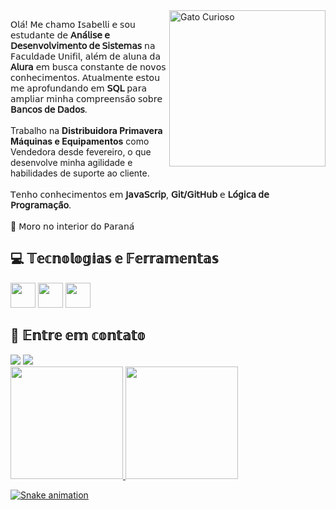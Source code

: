 <img src="https://media3.giphy.com/media/v1.Y2lkPTc5MGI3NjExaHkwdzRpOHE0cWl5c2RxOHd4OXB0czl4bGR2ajJ4c2lvbjgzcHB1ZiZlcD12MV9pbnRlcm5hbF9naWZfYnlfaWQmY3Q9Zw/3oKIPnAiaMCws8nOsE/giphy.gif" alt="Gato Curioso" min-width="400px" max-width="250px" width="250px" align="right">

<p align="left"> 
  𝖮𝗅𝖺́! 𝖬𝖾 𝖼𝗁𝖺𝗆𝗈 𝖨𝗌𝖺𝖻𝖾𝗅𝗅𝗂 𝖾 𝗌𝗈𝗎 𝖾𝗌𝗍𝗎𝖽𝖺𝗇𝗍𝖾 𝖽𝖾 <strong>𝖠𝗇𝖺́𝗅𝗂𝗌𝖾 𝖾 𝖣𝖾𝗌𝖾𝗇𝗏𝗈𝗅𝗏𝗂𝗆𝖾𝗇𝗍𝗈 𝖽𝖾 𝖲𝗂𝗌𝗍𝖾𝗆𝖺𝗌</strong> 𝗇𝖺 𝖥𝖺𝖼𝗎𝗅𝖽𝖺𝖽𝖾 𝖴𝗇𝗂𝖿𝗂𝗅, 𝖺𝗅𝖾́𝗆 𝖽𝖾 𝖺𝗅𝗎𝗇𝖺 𝖽𝖺 <strong>𝖠𝗅𝗎𝗋𝖺</strong> 𝖾𝗆 𝖻𝗎𝗌𝖼𝖺 𝖼𝗈𝗇𝗌𝗍𝖺𝗇𝗍𝖾 𝖽𝖾 𝗇𝗈𝗏𝗈𝗌 𝖼𝗈𝗇𝗁𝖾𝖼𝗂𝗆𝖾𝗇𝗍𝗈𝗌.
  𝖠𝗍𝗎𝖺𝗅𝗆𝖾𝗇𝗍𝖾 𝖾𝗌𝗍𝗈𝗎 𝗆𝖾 𝖺𝗉𝗋𝗈𝖿𝗎𝗇𝖽𝖺𝗇𝖽𝗈 𝖾𝗆 <strong>𝖲𝖰𝖫</strong> 𝗉𝖺𝗋𝖺 𝖺𝗆𝗉𝗅𝗂𝖺𝗋 𝗆𝗂𝗇𝗁𝖺 𝖼𝗈𝗆𝗉𝗋𝖾𝖾𝗇𝗌𝖺̃𝗈 𝗌𝗈𝖻𝗋𝖾 <strong>𝖡𝖺𝗇𝖼𝗈𝗌 𝖽𝖾 𝖣𝖺𝖽𝗈𝗌</strong>.<br><br>
  Trabalho na <strong>Distribuidora Primavera Máquinas e Equipamentos</strong> como Vendedora desde fevereiro, o que desenvolve minha agilidade e habilidades de suporte ao cliente.<br><br>
  𝖳𝖾𝗇𝗁𝗈 𝖼𝗈𝗇𝗁𝖾𝖼𝗂𝗆𝖾𝗇𝗍𝗈𝗌 𝖾𝗆 <strong>𝖩𝖺𝗏𝖺𝖲𝖼𝗋𝗂𝗉</strong>, <strong>𝖦𝗂𝗍/𝖦𝗂𝗍𝖧𝗎𝖻</strong> 𝖾 <strong>𝖫𝗈́𝗀𝗂𝖼𝖺 𝖽𝖾 𝖯𝗋𝗈𝗀𝗋𝖺𝗆𝖺𝖼̧𝖺̃𝗈</strong>.<br><br>
  📍 𝖬𝗈𝗋𝗈 𝗇𝗈 𝗂𝗇𝗍𝖾𝗋𝗂𝗈𝗋 𝖽𝗈 𝖯𝖺𝗋𝖺𝗇𝖺́<br>

## 💻 𝕋𝕖𝕔𝕟𝕠𝕝𝕠𝕘𝕚𝕒𝕤 𝕖 𝔽𝕖𝕣𝕣𝕒𝕞𝕖𝕟𝕥𝕒𝕤

<img src="https://cdn.jsdelivr.net/gh/devicons/devicon@latest/icons/javascript/javascript-plain.svg" width="40" height="40"/> <img src="https://cdn.jsdelivr.net/gh/devicons/devicon@latest/icons/git/git-original.svg" width="40" height="40"/> <img src="https://cdn.jsdelivr.net/gh/devicons/devicon@latest/icons/azuresqldatabase/azuresqldatabase-original.svg" width="40" height="40"/>
            
## 📩 𝔼𝕟𝕥𝕣𝕖 𝕖𝕞 𝕔𝕠𝕟𝕥𝕒𝕥𝕠
<div>
<a href = "mailto:isabellimendoncacpoliveira@gmail.com"><img loading="lazy" src="https://img.shields.io/badge/Gmail-D14836?style=for-the-badge&logo=gmail&logoColor=white" target="_blank"></a>
<a href="www.linkedin.com/in/isabellimendonca" target="_blank"><img loading="lazy" src="https://img.shields.io/badge/-LinkedIn-%230077B5?style=for-the-badge&logo=linkedin&logoColor=white" target="_blank"></a>   
</div>

<div>
<a href="https://github.com/ryuIisa">
<img loading="lazy" height="180em" src="https://github-readme-stats.vercel.app/api/top-langs/?username=ryuIisa&layout=compact&langs_count=7&theme=dracula"/>
<img loading="lazy" height="180em" src="https://github-readme-stats.vercel.app/api?username=ryuIisa&show_icons=true&theme=dracula&include_all_commits=true&count_private=true"/>
</div>

![Snake animation](https://github.com/ryuIisa/ryuIisa/blob/output/github-contribution-grid-snake.svg)
